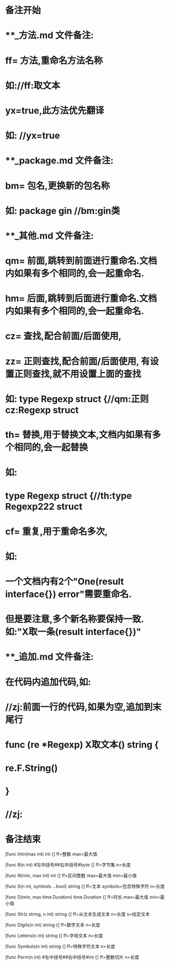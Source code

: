 # 备注开始
# **_方法.md 文件备注:
# ff= 方法,重命名方法名称
# 如://ff:取文本
#
# yx=true,此方法优先翻译
# 如: //yx=true

# **_package.md 文件备注:
# bm= 包名,更换新的包名称 
# 如: package gin //bm:gin类

# **_其他.md 文件备注:
# qm= 前面,跳转到前面进行重命名.文档内如果有多个相同的,会一起重命名.
# hm= 后面,跳转到后面进行重命名.文档内如果有多个相同的,会一起重命名.
# cz= 查找,配合前面/后面使用,
# zz= 正则查找,配合前面/后面使用, 有设置正则查找,就不用设置上面的查找
# 如: type Regexp struct {//qm:正则 cz:Regexp struct
#
# th= 替换,用于替换文本,文档内如果有多个相同的,会一起替换
# 如:
# type Regexp struct {//th:type Regexp222 struct
#
# cf= 重复,用于重命名多次,
# 如: 
# 一个文档内有2个"One(result interface{}) error"需要重命名.
# 但是要注意,多个新名称要保持一致. 如:"X取一条(result interface{})"

# **_追加.md 文件备注:
# 在代码内追加代码,如:
# //zj:前面一行的代码,如果为空,追加到末尾行
# func (re *Regexp) X取文本() string { 
# re.F.String()
# }
# //zj:
# 备注结束

[func Intn(max int) int {]
ff=整数
max=最大值

[func B(n int) #左中括号##右中括号#byte {]
ff=字节集
n=长度

[func N(min, max int) int {]
ff=区间整数
max=最大值
min=最小值

[func S(n int, symbols ...bool) string {]
ff=文本
symbols=包含特殊字符
n=长度

[func D(min, max time.Duration) time.Duration {]
ff=时长
max=最大值
min=最小值

[func Str(s string, n int) string {]
ff=从文本生成文本
n=长度
s=给定文本

[func Digits(n int) string {]
ff=数字文本
n=长度

[func Letters(n int) string {]
ff=字母文本
n=长度

[func Symbols(n int) string {]
ff=特殊字符文本
n=长度

[func Perm(n int) #左中括号##右中括号#int {]
ff=整数切片
n=长度
